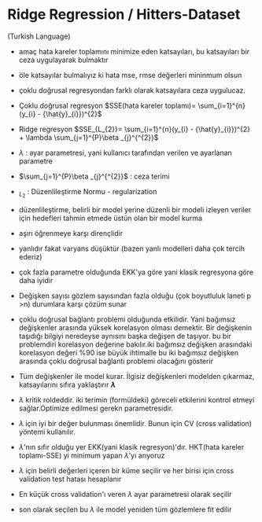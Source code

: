# Ridge Regression / Hitters-Dataset
(Turkish Language)

* amaç hata kareler toplamını minimize eden katsayıları, bu katsayıları bir ceza uygulayarak bulmaktır
* öle katsayılar bulmalıyız ki hata mse, rmse değerleri mininmum olsun
* çoklu doğrusal regresyondan farklı olarak katsayılara ceza uygulucaz.

* Çoklu doğrusal regresyon
$SSE(hata kareler toplamı)= \sum_{i=1}^{n}(y_{i} - {\hat{y}_{i}})^{2}$

* Ridge regresyon
$SSE_{L_{2}}= \sum_{i=1}^{n}(y_{i} - {\hat{y}_{i}})^{2} + \lambda \sum_{j=1}^{P}\beta _{j}^{^{2}}$
* $\lambda$ : ayar parametresi, yani kullanıcı tarafından verilen ve ayarlanan parametre
* $\sum_{j=1}^{P}\beta _{j}^{^{2}}$ : ceza terimi
* $_{L_{2}}$ : Düzenlileştirme Normu - regularization 
* düzenlileştirme, belirli bir model yerine düzenli bir modeli izleyen veriler için hedefleri tahmin etmede üstün olan bir model kurma 
* aşırı öğrenmeye karşı dirençlidir
* yanlıdır fakat varyans düşüktür (bazen yanlı modelleri daha çok tercih ederiz)
* çok fazla parametre olduğunda EKK'ya göre  yani klasik regresyona göre daha iyidir
* Değişken sayısı gözlem sayısından fazla olduğu (çok boyutluluk laneti p >n) durumlara karşı çözüm sunar 
* çoklu doğrusal bağlantı problemi olduğunda etkilidir. Yani bağımsız değişkenler arasında yüksek korelasyon olması demektir. Bir değişkenin taşıdığı bilgiyi neredeyse aynısını başka değişen de taşıyor. bu bir problemdiri korelasyon değerine bakılır.iki bağımsız değişken arasındaki korelasyon değeri %90 ise büyük ihtimalle bu iki bağımsız değişken arasında çoklu doğrusal bağlantı problemi olacağını gösterir
* Tüm değişkenler ile model kurar. İlgisiz değişkenleri modelden çıkarmaz, katsayılarını sıfıra yaklaştırır 
**$\lambda$**
* $\lambda$ kritik roldeddir. iki terimin (formüldeki) göreceli etkilerini kontrol etmeyi sağlar.Optimize edilmesi gerekn parametresidir.
* $\lambda$ için iyi bir değer bulunması önemlidir. Bunun için CV (cross validation) yöntemi kullanılır. 
* $\lambda$'nın sıfır olduğu yer EKK(yani klasik regresyon)'dır. HKT(hata kareler toplamı-SSE) yi minimum yapan $\lambda$'yı arıyoruz
* $\lambda$ için belirli değerleri içeren bir küme seçilir ve her birisi için cross validation test hatası hesaplanır
* En küçük cross validation'ı veren $\lambda$ ayar parametresi olarak seçilir
* son olarak seçilen bu $\lambda$ ile model yeniden tüm gözlemlere fit edilir
